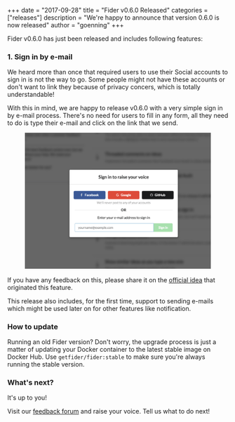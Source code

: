+++
date = "2017-09-28"
title = "Fider v0.6.0 Released"
categories = ["releases"]
description = "We're happy to announce that version 0.6.0 is now released"
author = "goenning"
+++

Fider v0.6.0 has just been released and includes following features:

### 1. Sign in by e-mail

We heard more than once that required users to use their Social accounts to sign in is not the way to go. Some people might not have these accounts or don't want to link they because of privacy concers, which is totally understandable!

With this in mind, we are happy to release v0.6.0 with a very simple sign in by e-mail process. There's no need for users to fill in any form, all they need to do is type their e-mail and click on the link that we send.

<figure>
  <img src="/images/blog/sign-in-by-email.png" />
</figure>

If you have any feedback on this, please share it on the [official idea](https://feedback.fider.io/ideas/15/add-sign-up-form-as-alternative-to-social-auth) that originated this feature.

This release also includes, for the first time, support to sending e-mails which might be used later on for other features like notification.

### How to update

Running an old Fider version? Don't worry, the upgrade process is just a matter of updating your Docker container to the latest stable image on Docker Hub. Use <code>getfider/fider:stable</code> to make sure you're always running the stable version.

### What's next?

It's up to you!

Visit our [feedback forum](https://feedback.fider.io/) and raise your voice. Tell us what to do next!